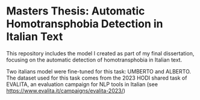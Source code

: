 # Masters Thesis: Automatic Homotransphobia Detection in Italian Text

This repository includes the model I created as part of my final dissertation, focusing on the automatic detection of homotransphobia in Italian text. 

Two italians model were fine-tuned for this task: UMBERTO and ALBERTO. The dataset used for this task comes from the 2023 HODI shared task of EVALITA, an evaluation campaign for NLP tools in Italian (see https://www.evalita.it/campaigns/evalita-2023/)
